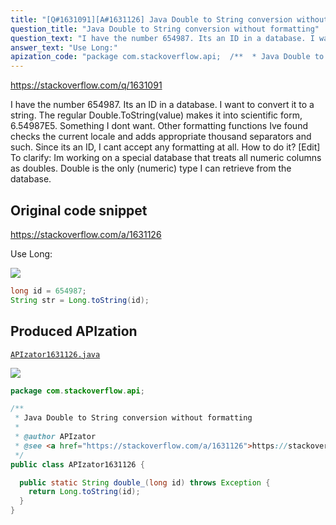 ```yaml
---
title: "[Q#1631091][A#1631126] Java Double to String conversion without formatting"
question_title: "Java Double to String conversion without formatting"
question_text: "I have the number 654987. Its an ID in a database. I want to convert it to a string.  The regular Double.ToString(value) makes it into scientific form, 6.54987E5. Something I dont want. Other formatting functions Ive found checks the current locale and adds appropriate thousand separators and such. Since its an ID, I cant accept any formatting at all. How to do it? [Edit] To clarify: Im working on a special database that treats all numeric columns as doubles. Double is the only (numeric) type I can retrieve from the database."
answer_text: "Use Long:"
apization_code: "package com.stackoverflow.api;  /**  * Java Double to String conversion without formatting  *  * @author APIzator  * @see <a href=\"https://stackoverflow.com/a/1631126\">https://stackoverflow.com/a/1631126</a>  */ public class APIzator1631126 {    public static String double_(long id) throws Exception {     return Long.toString(id);   } }"
---
```


https://stackoverflow.com/q/1631091

I have the number 654987. Its an ID in a database. I want to convert it to a string. 
The regular Double.ToString(value) makes it into scientific form, 6.54987E5. Something I dont want.
Other formatting functions Ive found checks the current locale and adds appropriate thousand separators and such. Since its an ID, I cant accept any formatting at all.
How to do it?
[Edit] To clarify: Im working on a special database that treats all numeric columns as doubles. Double is the only (numeric) type I can retrieve from the database.



## Original code snippet

https://stackoverflow.com/a/1631126

Use Long:

<div class="code-logo"><img src="/stackoverflow.png" /></div>

```java
long id = 654987;
String str = Long.toString(id);
```

## Produced APIzation

[`APIzator1631126.java`](https://github.com/pasqualesalza/apization-temp-data/raw/master/search/APIzator1631126.java)

<div class="code-logo"><img src="/apizator.png" /></div>

```java
package com.stackoverflow.api;

/**
 * Java Double to String conversion without formatting
 *
 * @author APIzator
 * @see <a href="https://stackoverflow.com/a/1631126">https://stackoverflow.com/a/1631126</a>
 */
public class APIzator1631126 {

  public static String double_(long id) throws Exception {
    return Long.toString(id);
  }
}

```